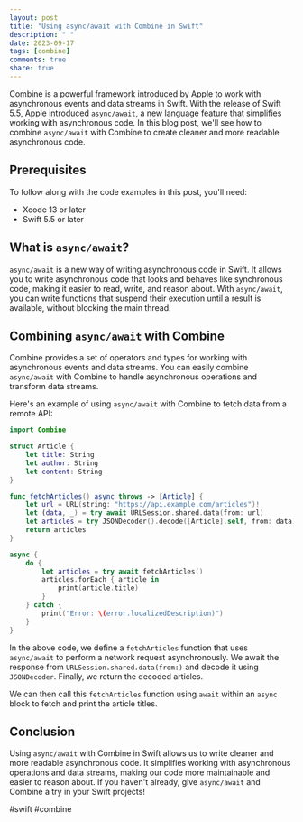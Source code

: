 ```yaml
---
layout: post
title: "Using async/await with Combine in Swift"
description: " "
date: 2023-09-17
tags: [combine]
comments: true
share: true
---
```


Combine is a powerful framework introduced by Apple to work with asynchronous events and data streams in Swift. With the release of Swift 5.5, Apple introduced `async/await`, a new language feature that simplifies working with asynchronous code. In this blog post, we'll see how to combine `async/await` with Combine to create cleaner and more readable asynchronous code.

## Prerequisites

To follow along with the code examples in this post, you'll need:

- Xcode 13 or later
- Swift 5.5 or later

## What is `async/await`?

`async/await` is a new way of writing asynchronous code in Swift. It allows you to write asynchronous code that looks and behaves like synchronous code, making it easier to read, write, and reason about. With `async/await`, you can write functions that suspend their execution until a result is available, without blocking the main thread.

## Combining `async/await` with Combine

Combine provides a set of operators and types for working with asynchronous events and data streams. You can easily combine `async/await` with Combine to handle asynchronous operations and transform data streams.

Here's an example of using `async/await` with Combine to fetch data from a remote API:

```swift
import Combine

struct Article {
    let title: String
    let author: String
    let content: String
}

func fetchArticles() async throws -> [Article] {
    let url = URL(string: "https://api.example.com/articles")!
    let (data, _) = try await URLSession.shared.data(from: url)
    let articles = try JSONDecoder().decode([Article].self, from: data)
    return articles
}

async {
    do {
        let articles = try await fetchArticles()
        articles.forEach { article in
            print(article.title)
        }
    } catch {
        print("Error: \(error.localizedDescription)")
    }
}
```

In the above code, we define a `fetchArticles` function that uses `async/await` to perform a network request asynchronously. We await the response from `URLSession.shared.data(from:)` and decode it using `JSONDecoder`. Finally, we return the decoded articles.

We can then call this `fetchArticles` function using `await` within an `async` block to fetch and print the article titles.

## Conclusion

Using `async/await` with Combine in Swift allows us to write cleaner and more readable asynchronous code. It simplifies working with asynchronous operations and data streams, making our code more maintainable and easier to reason about. If you haven't already, give `async/await` and Combine a try in your Swift projects!

#swift #combine